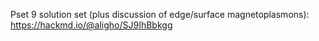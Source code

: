 Pset 9 solution set (plus discussion of edge/surface magnetoplasmons): https://hackmd.io/@aligho/SJ9IhBbkgg
